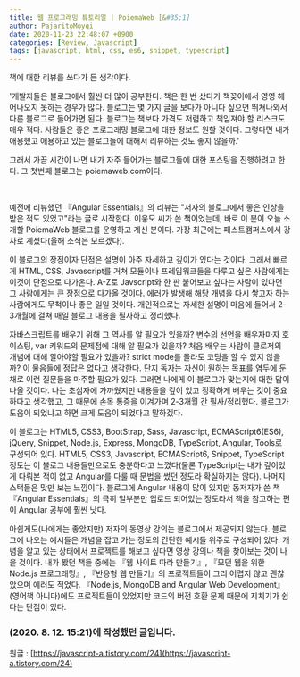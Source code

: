 ```yaml
---
title: 웹 프로그래밍 튜토리얼 | PoiemaWeb [&#35;1]
author: PajaritoMoyqi
date: 2020-11-23 22:48:07 +0900
categories: [Review, Javascript]
tags: [javascript, html, css, es6, snippet, typescript]
---
```


책에 대한 리뷰를 쓰다가 든 생각이다.

'개발자들은 블로그에서 훨씬 더 많이 공부한다. 책은 한 번 샀다가 책꽂이에서 영영 헤어나오지 못하는 경우가 많다. 블로그는 몇 가지 글을 보다가 아니다 싶으면 뛰쳐나와서 다른 블로그로 들어가면 된다. 블로그는 책보다 가격도 저렴하고 책임져야 할 리스크도 매우 적다. 사람들은 좋은 프로그래밍 블로그에 대한 정보도 원할 것이다. 그렇다면 내가 애용했고 애용하고 있는 블로그들에 대해서 리뷰하는 것도 좋지 않을까.'

그래서 가끔 시간이 나면 내가 자주 들어가는 블로그들에 대한 포스팅을 진행하려고 한다. 그 첫번째 블로그는 poiemaweb.com이다.
 
<br>

예전에 리뷰했던 『Angular Essentials』의 리뷰는 "저자의 블로그에서 좋은 인상을 받은 적도 있었고"라는 글로 시작한다. 이웅모 씨가 쓴 책이었는데, 바로 이 분이 오늘 소개할 PoiemaWeb 블로그를 운영하고 계신 분이다. 가장 최근에는 패스트캠퍼스에서 강사로 계셨다(올해 소식은 모르겠다).

이 블로그의 장점이자 단점은 설명이 아주 자세하고 깊이가 있다는 것이다. 그래서 빠르게 HTML, CSS, Javascript를 거쳐 모듈이나 프레임워크들을 다루고 싶은 사람에게는 이것이 단점으로 다가온다. A-Z로 Javscript와 한 판 붙어보고 싶다는 사람이 있다면 그 사람에게는 큰 장점으로 다가올 것이다. 에러가 발생해 해당 개념을 다시 쌓고자 하는 사람에게도 무척이나 좋은 일일 것이다. 개인적으로는 자세한 설명이 마음에 들어서 2-3개월에 걸쳐 매일 블로그 내용을 필사하고 정리했다.

자바스크립트를 배우기 위해 그 역사를 알 필요가 있을까? 변수의 선언을 배우자마자 호이스팅, var 키워드의 문제점에 대해 알 필요가 있을까? 처음 배우는 사람이 클로저의 개념에 대해 알아야할 필요가 있을까? strict mode를 몰라도 코딩을 할 수 있지 않을까? 이 물음들에 정답은 없다고 생각한다. 단지 독자는 자신이 원하는 목표를 염두에 둔 채로 이런 질문들을 마주할 필요가 있다. 그러면 나에게 이 블로그가 맞는지에 대한 답이 나올 것이다. 나는 초심자에 가까웠지만 내용들을 깊이 있고 정확하게 배우는 것이 중요하다고 생각했고, 그 때문에 손목 통증을 이겨가며 2-3개월 간 필사/정리했다. 블로그가 도움이 되었냐고 하면 크게 도움이 되었다고 말하겠다.

이 블로그는 HTML5, CSS3, BootStrap, Sass, Javascript, ECMAScript6(ES6), jQuery, Snippet, Node.js, Express, MongoDB, TypeScript, Angular, Tools로 구성되어 있다. HTML5, CSS3, Javascript, ECMAScript6, Snippet, TypeScript 정도는 이 블로그 내용들만으로도 충분하다고 느꼈다(물론 TypeScript는 내가 깊이있게 다뤄본 적이 없고 Angular를 다룰 때 문법을 썼던 정도라 확실하지는 않다). 나머지 스택들은 맛만 보는 느낌이다. 블로그에 Angular 내용이 많이 있지만 동저자가 쓴 책 『Angular Essentials』의 극히 일부분만 업로드 되어있는 정도라서 책을 참고하는 편이 Angular 공부에 훨씬 낫다.

아쉽게도(나에게는 좋았지만) 저자의 동영상 강의는 블로그에서 제공되지 않는다. 블로그에 나오는 예시들은 개념을 잡고 가는 정도의 간단한 예시들 위주로 구성되어 있다. 개념을 알고 있는 상태에서 프로젝트를 해보고 싶다면 영상 강의나 책을 찾아보는 것이 나을 것이다. 내가 봤던 책들 중에는 『웹 사이트 따라 만들기』, 『모던 웹을 위한 Node.js 프로그래밍』, 『반응형 웹 만들기』의 프로젝트들이 그리 어렵지 않고 괜찮았으며 에러도 적었다. 『Node.js, MongoDB and Angular Web Development』(영어책 아니다)에도 프로젝트들이 있었지만 코드의 버전 호환 문제 때문에 지치기가 쉽다는 단점이 있다.

### (2020. 8. 12. 15:21)에 작성했던 글입니다.

원글 : [https://javascript-a.tistory.com/24](https://javascript-a.tistory.com/24)